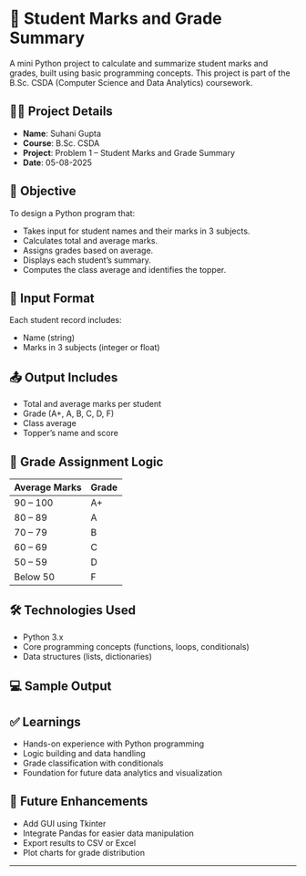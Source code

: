 # 🧮 Student Marks and Grade Summary

A mini Python project to calculate and summarize student marks and grades, built using basic programming concepts. This project is part of the B.Sc. CSDA (Computer Science and Data Analytics) coursework.

## 👩‍💻 Project Details

- **Name**: Suhani Gupta  
- **Course**: B.Sc. CSDA  
- **Project**: Problem 1 – Student Marks and Grade Summary  
- **Date**: 05-08-2025

## 🎯 Objective

To design a Python program that:

- Takes input for student names and their marks in 3 subjects.
- Calculates total and average marks.
- Assigns grades based on average.
- Displays each student’s summary.
- Computes the class average and identifies the topper.

## 📝 Input Format

Each student record includes:
- Name (string)
- Marks in 3 subjects (integer or float)

## 📤 Output Includes

- Total and average marks per student
- Grade (A+, A, B, C, D, F)
- Class average
- Topper’s name and score

## 🧠 Grade Assignment Logic

| Average Marks | Grade |
|---------------|--------|
| 90 – 100      | A+     |
| 80 – 89       | A      |
| 70 – 79       | B      |
| 60 – 69       | C      |
| 50 – 59       | D      |
| Below 50      | F      |

## 🛠️ Technologies Used

- Python 3.x
- Core programming concepts (functions, loops, conditionals)
- Data structures (lists, dictionaries)

## 💻 Sample Output


## ✅ Learnings

- Hands-on experience with Python programming
- Logic building and data handling
- Grade classification with conditionals
- Foundation for future data analytics and visualization

## 📌 Future Enhancements

- Add GUI using Tkinter
- Integrate Pandas for easier data manipulation
- Export results to CSV or Excel
- Plot charts for grade distribution

---

